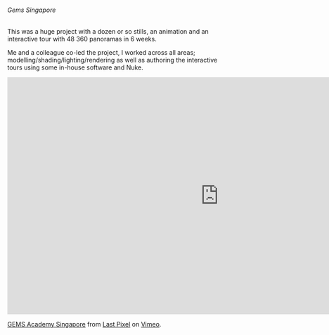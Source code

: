 ###### Gems Singapore

This was a huge project with a dozen or so stills, an animation and an 
interactive tour with 48 360 panoramas in 6 weeks.

Me and a colleague co-led the project, I worked across all areas; 
modelling/shading/lighting/rendering as well as authoring the 
interactive tours using some in-house software and Nuke.

<iframe src="https:///player.vimeo.com/video/103785648" width="960" height="540" frameborder="0" webkitallowfullscreen mozallowfullscreen allowfullscreen></iframe> <p><a href="http://vimeo.com/103785648">GEMS Academy Singapore</a> from <a href="http://vimeo.com/lastpixel">Last Pixel</a> on <a href="https://vimeo.com">Vimeo</a>.</p>


